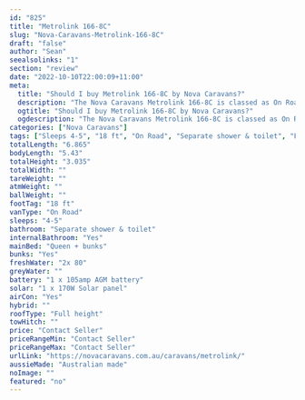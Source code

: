 ```yaml
---
id: "825"
title: "Metrolink 166-8C"
slug: "Nova-Caravans-Metrolink-166-8C"
draft: "false"
author: "Sean"
seealsolinks: "1"
section: "review"
date: "2022-10-10T22:00:09+11:00"
meta:
  title: "Should I buy Metrolink 166-8C by Nova Caravans?"
  description: "The Nova Caravans Metrolink 166-8C is classed as On Road, and sleeps 4-5 people. It is Australian made and comes in at 18 ft. It generally has Separate shower & toilet."
  ogtitle: "Should I buy Metrolink 166-8C by Nova Caravans?"
  ogdescription: "The Nova Caravans Metrolink 166-8C is classed as On Road, and sleeps 4-5 people. It is Australian made and comes in at 18 ft. It generally has Separate shower & toilet."
categories: ["Nova Caravans"]
tags: ["Sleeps 4-5", "18 ft", "On Road", "Separate shower & toilet", "Full height", "Price Unknown"]
totalLength: "6.865"
bodyLength: "5.43"
totalHeight: "3.035"
totalWidth: ""
tareWeight: ""
atmWeight: ""
ballWeight: ""
footTag: "18 ft"
vanType: "On Road"
sleeps: "4-5"
bathroom: "Separate shower & toilet"
internalBathroom: "Yes"
mainBed: "Queen + bunks"
bunks: "Yes"
freshWater: "2x 80"
greyWater: ""
battery: "1 x 105amp AGM battery"
solar: "1 x 170W Solar panel"
airCon: "Yes"
hybrid: ""
roofType: "Full height"
towHitch: ""
price: "Contact Seller"
priceRangeMin: "Contact Seller"
priceRangeMax: "Contact Seller"
urlLink: "https://novacaravans.com.au/caravans/metrolink/"
aussieMade: "Australian made"
noImage: ""
featured: "no"
---
```

